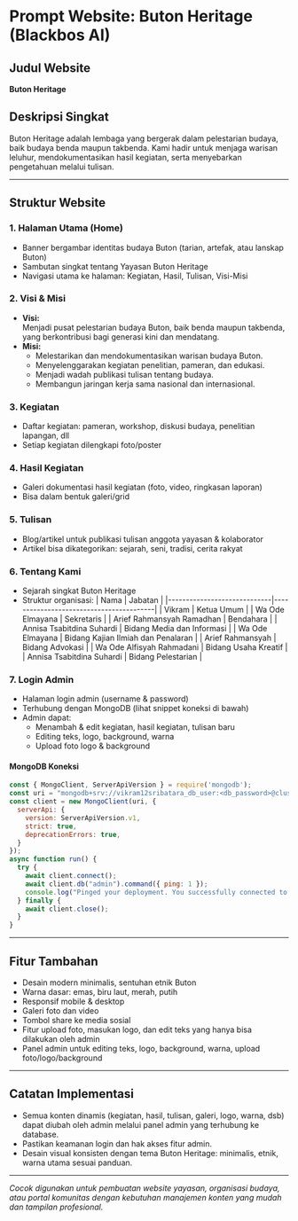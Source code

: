 # Prompt Website: Buton Heritage (Blackbos AI)

## Judul Website
**Buton Heritage**

## Deskripsi Singkat
Buton Heritage adalah lembaga yang bergerak dalam pelestarian budaya, baik budaya benda maupun takbenda. Kami hadir untuk menjaga warisan leluhur, mendokumentasikan hasil kegiatan, serta menyebarkan pengetahuan melalui tulisan.

---

## Struktur Website

### 1. Halaman Utama (Home)
- Banner bergambar identitas budaya Buton (tarian, artefak, atau lanskap Buton)
- Sambutan singkat tentang Yayasan Buton Heritage
- Navigasi utama ke halaman: Kegiatan, Hasil, Tulisan, Visi-Misi

### 2. Visi & Misi
- **Visi:**  
  Menjadi pusat pelestarian budaya Buton, baik benda maupun takbenda, yang berkontribusi bagi generasi kini dan mendatang.
- **Misi:**
  - Melestarikan dan mendokumentasikan warisan budaya Buton.
  - Menyelenggarakan kegiatan penelitian, pameran, dan edukasi.
  - Menjadi wadah publikasi tulisan tentang budaya.
  - Membangun jaringan kerja sama nasional dan internasional.

### 3. Kegiatan
- Daftar kegiatan: pameran, workshop, diskusi budaya, penelitian lapangan, dll
- Setiap kegiatan dilengkapi foto/poster

### 4. Hasil Kegiatan
- Galeri dokumentasi hasil kegiatan (foto, video, ringkasan laporan)
- Bisa dalam bentuk galeri/grid

### 5. Tulisan
- Blog/artikel untuk publikasi tulisan anggota yayasan & kolaborator
- Artikel bisa dikategorikan: sejarah, seni, tradisi, cerita rakyat

### 6. Tentang Kami
- Sejarah singkat Buton Heritage
- Struktur organisasi:
  | Nama                        | Jabatan                                 |
  |-----------------------------|-----------------------------------------|
  | Vikram                      | Ketua Umum                              |
  | Wa Ode Elmayana             | Sekretaris                              |
  | Arief Rahmansyah Ramadhan   | Bendahara                               |
  | Annisa Tsabitdina Suhardi   | Bidang Media dan Informasi              |
  | Wa Ode Elmayana             | Bidang Kajian Ilmiah dan Penalaran      |
  | Arief Rahmansyah            | Bidang Advokasi                         |
  | Wa Ode Alfisyah Rahmadani   | Bidang Usaha Kreatif                    |
  | Annisa Tsabitdina Suhardi   | Bidang Pelestarian                      |

### 7. Login Admin
- Halaman login admin (username & password)
- Terhubung dengan MongoDB (lihat snippet koneksi di bawah)
- Admin dapat:
  - Menambah & edit kegiatan, hasil kegiatan, tulisan baru
  - Editing teks, logo, background, warna
  - Upload foto logo & background

#### MongoDB Koneksi
```js
const { MongoClient, ServerApiVersion } = require('mongodb');
const uri = "mongodb+srv://vikram12sribatara_db_user:<db_password>@cluster0.a5gqfok.mongodb.net/?retryWrites=true&w=majority&appName=Cluster0";
const client = new MongoClient(uri, {
  serverApi: {
    version: ServerApiVersion.v1,
    strict: true,
    deprecationErrors: true,
  }
});
async function run() {
  try {
    await client.connect();
    await client.db("admin").command({ ping: 1 });
    console.log("Pinged your deployment. You successfully connected to MongoDB!");
  } finally {
    await client.close();
  }
}
```

---

## Fitur Tambahan
- Desain modern minimalis, sentuhan etnik Buton
- Warna dasar: emas, biru laut, merah, putih
- Responsif mobile & desktop
- Galeri foto dan video
- Tombol share ke media sosial
- Fitur upload foto, masukan logo, dan edit teks yang hanya bisa dilakukan oleh admin
- Panel admin untuk editing teks, logo, background, warna, upload foto/logo/background

---

## Catatan Implementasi
- Semua konten dinamis (kegiatan, hasil, tulisan, galeri, logo, warna, dsb) dapat diubah oleh admin melalui panel admin yang terhubung ke database.
- Pastikan keamanan login dan hak akses fitur admin.
- Desain visual konsisten dengan tema Buton Heritage: minimalis, etnik, warna utama sesuai panduan.

---

_Cocok digunakan untuk pembuatan website yayasan, organisasi budaya, atau portal komunitas dengan kebutuhan manajemen konten yang mudah dan tampilan profesional._